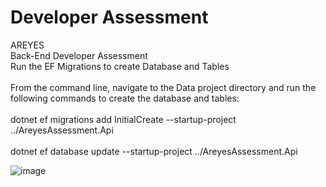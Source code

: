 # Developer Assessment<br/>
AREYES
<br/>
Back-End Developer Assessment
<br/>
Run the EF Migrations to create Database and Tables
<br/>
<br/>
From the command line, navigate to the Data project directory and run the following commands to create the database and tables:
<br/><br/>
dotnet ef migrations add InitialCreate --startup-project ../AreyesAssessment.Api
<br/>
<br/>
dotnet ef database update --startup-project ../AreyesAssessment.Api


![image](https://github.com/user-attachments/assets/1acbadeb-a95e-44dd-a466-34545e553559)

